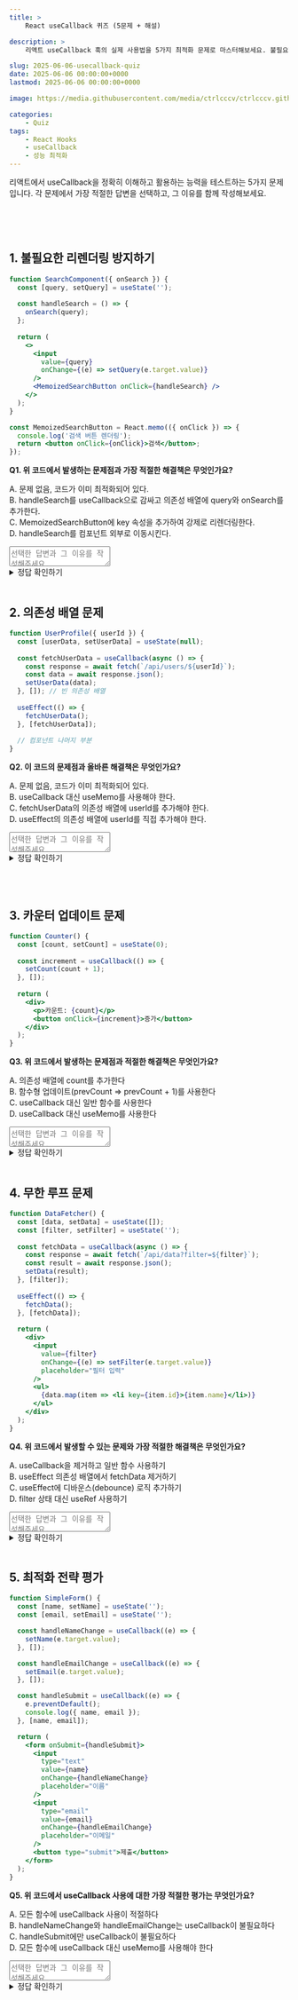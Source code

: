 ```yaml
---
title: >  
    React useCallback 퀴즈 (5문제 + 해설)

description: >  
    리액트 useCallback 훅의 실제 사용법을 5가지 최적화 문제로 마스터해보세요. 불필요한 리렌더링부터 무한 루프까지, 정답과 해설로 성능 최적화 기술을 배워보세요.

slug: 2025-06-06-usecallback-quiz
date: 2025-06-06 00:00:00+0000
lastmod: 2025-06-06 00:00:00+0000

image: https://media.githubusercontent.com/media/ctrlcccv/ctrlcccv.github.io/master/assets/img/post/2025-06-06-usecallback-quiz.webp

categories:
    - Quiz
tags:
    - React Hooks
    - useCallback
    - 성능 최적화
---
```

리액트에서 useCallback을 정확히 이해하고 활용하는 능력을 테스트하는 5가지 문제입니다. 각 문제에서 가장 적절한 답변을 선택하고, 그 이유를 함께 작성해보세요.

<br>

<ins class="adsbygoogle"
     style="display:block; text-align:center;"
     data-ad-layout="in-article"
     data-ad-format="fluid"
     data-ad-client="ca-pub-8535540836842352"
     data-ad-slot="2974559225"></ins>
<script>
     (adsbygoogle = window.adsbygoogle || []).push({});
</script>

<br>

## 1. 불필요한 리렌더링 방지하기

```jsx
function SearchComponent({ onSearch }) {
  const [query, setQuery] = useState('');
  
  const handleSearch = () => {
    onSearch(query);
  };
  
  return (
    <>
      <input 
        value={query} 
        onChange={(e) => setQuery(e.target.value)} 
      />
      <MemoizedSearchButton onClick={handleSearch} />
    </>
  );
}

const MemoizedSearchButton = React.memo(({ onClick }) => {
  console.log('검색 버튼 렌더링');
  return <button onClick={onClick}>검색</button>;
});
```

**Q1. 위 코드에서 발생하는 문제점과 가장 적절한 해결책은 무엇인가요?**

A. 문제 없음, 코드가 이미 최적화되어 있다.<br>
B. handleSearch를 useCallback으로 감싸고 의존성 배열에 query와 onSearch를 추가한다.<br>
C. MemoizedSearchButton에 key 속성을 추가하여 강제로 리렌더링한다.<br>
D. handleSearch를 컴포넌트 외부로 이동시킨다.

<div class="quiz-wrap2">
    <textarea class="quiz-input" placeholder="선택한 답변과 그 이유를 작성해주세요."></textarea>
</div>

<details>
<summary>정답 확인하기</summary>

**정답: B**

handleSearch 함수는 컴포넌트가 리렌더링될 때마다 새로 생성됩니다. 이로 인해 React.memo로 감싼 MemoizedSearchButton 컴포넌트가 불필요하게 다시 렌더링됩니다. React.memo는 props가 변경되지 않으면 리렌더링을 방지하는데, 매번 새로운 함수 참조가 전달되므로 최적화 효과가 사라집니다.

useCallback을 사용하면 이 문제를 해결할 수 있습니다.

```jsx
const handleSearch = useCallback(() => {
  onSearch(query);
}, [query, onSearch]);
```

이렇게 하면 query나 onSearch가 변경되지 않는 한 handleSearch 함수의 참조가 유지되어, MemoizedSearchButton이 불필요하게 리렌더링되는 것을 방지할 수 있습니다.
</details>

<br>

## 2. 의존성 배열 문제

```jsx
function UserProfile({ userId }) {
  const [userData, setUserData] = useState(null);
  
  const fetchUserData = useCallback(async () => {
    const response = await fetch(`/api/users/${userId}`);
    const data = await response.json();
    setUserData(data);
  }, []); // 빈 의존성 배열
  
  useEffect(() => {
    fetchUserData();
  }, [fetchUserData]);
  
  // 컴포넌트 나머지 부분
}
```

**Q2. 이 코드의 문제점과 올바른 해결책은 무엇인가요?**

A. 문제 없음, 코드가 이미 최적화되어 있다.<br>
B. useCallback 대신 useMemo를 사용해야 한다.<br>
C. fetchUserData의 의존성 배열에 userId를 추가해야 한다.<br>
D. useEffect의 의존성 배열에 userId를 직접 추가해야 한다.

<div class="quiz-wrap2">
    <textarea class="quiz-input" placeholder="선택한 답변과 그 이유를 작성해주세요."></textarea>
</div>

<details>
<summary>정답 확인하기</summary>

**정답: C**

fetchUserData 함수는 내부에서 userId를 사용하지만, 의존성 배열에는 포함되어 있지 않습니다. 이로 인해 userId가 변경되어도 함수는 새로 생성되지 않고, 항상 처음 마운트될 때의 userId 값만 사용합니다. 따라서 다른 사용자 ID로 변경되어도 항상 첫 번째 사용자의 데이터만 가져오는 버그가 발생합니다.

올바른 해결책은 fetchUserData의 의존성 배열에 userId를 추가하는 것입니다:

```jsx
const fetchUserData = useCallback(async () => {
  const response = await fetch(`/api/users/${userId}`);
  const data = await response.json();
  setUserData(data);
}, [userId]); // userId를 의존성 배열에 추가
```

이렇게 하면 userId가 변경될 때마다 fetchUserData 함수가 새로 생성되어 최신 userId 값을 사용하게 됩니다.
</details>

<br>

<ins class="adsbygoogle"
     style="display:block; text-align:center;"
     data-ad-layout="in-article"
     data-ad-format="fluid"
     data-ad-client="ca-pub-8535540836842352"
     data-ad-slot="2974559225"></ins>
<script>
     (adsbygoogle = window.adsbygoogle || []).push({});
</script>

<br>

## 3. 카운터 업데이트 문제

```jsx
function Counter() {
  const [count, setCount] = useState(0);
  
  const increment = useCallback(() => {
    setCount(count + 1);
  }, []);
  
  return (
    <div>
      <p>카운트: {count}</p>
      <button onClick={increment}>증가</button>
    </div>
  );
}
```

**Q3. 위 코드에서 발생하는 문제점과 적절한 해결책은 무엇인가요?**

A. 의존성 배열에 count를 추가한다<br>
B. 함수형 업데이트(prevCount => prevCount + 1)를 사용한다<br>
C. useCallback 대신 일반 함수를 사용한다<br>
D. useCallback 대신 useMemo를 사용한다

<div class="quiz-wrap2">
    <textarea class="quiz-input" placeholder="선택한 답변과 그 이유를 작성해주세요."></textarea>
</div>

<details>
<summary>정답 확인하기</summary>

**정답: B**

현재 코드에서는 increment 함수가 빈 의존성 배열을 사용해 컴포넌트가 처음 마운트될 때의 count 값(0)만 계속 참조합니다. 이로 인해 버튼을 여러 번 클릭해도 count가 항상 1로만 증가하는 문제가 발생합니다.

함수형 업데이트를 사용하면 이 문제를 해결할 수 있습니다.

```jsx
const increment = useCallback(() => {
  setCount(prevCount => prevCount + 1);
}, []);
```

함수형 업데이트 방식은 외부 count 값을 직접 참조하지 않고 리액트가 제공하는 최신 상태값을 기반으로 업데이트합니다. 따라서 의존성 배열을 비워도 항상 현재 count 값에서 1씩 정확하게 증가시킬 수 있습니다.

선택지 A(의존성 배열에 count 추가)도 문제를 해결할 수 있지만, count가 변경될 때마다 함수가 새로 생성되므로 useCallback의 메모이제이션 효과가 사라진다는 단점이 있습니다.
</details>

<br>

## 4. 무한 루프 문제

```jsx
function DataFetcher() {
  const [data, setData] = useState([]);
  const [filter, setFilter] = useState('');
  
  const fetchData = useCallback(async () => {
    const response = await fetch(`/api/data?filter=${filter}`);
    const result = await response.json();
    setData(result);
  }, [filter]);
  
  useEffect(() => {
    fetchData();
  }, [fetchData]);
  
  return (
    <div>
      <input 
        value={filter} 
        onChange={(e) => setFilter(e.target.value)} 
        placeholder="필터 입력"
      />
      <ul>
        {data.map(item => <li key={item.id}>{item.name}</li>)}
      </ul>
    </div>
  );
}
```

**Q4. 위 코드에서 발생할 수 있는 문제와 가장 적절한 해결책은 무엇인가요?**

A. useCallback을 제거하고 일반 함수 사용하기<br>
B. useEffect 의존성 배열에서 fetchData 제거하기<br>
C. useEffect에 디바운스(debounce) 로직 추가하기<br>
D. filter 상태 대신 useRef 사용하기

<div class="quiz-wrap2">
    <textarea class="quiz-input" placeholder="선택한 답변과 그 이유를 작성해주세요."></textarea>
</div>

<details>
<summary>정답 확인하기</summary>

**정답: C**

현재 코드에서는 사용자가 입력할 때마다 다음과 같은 연쇄 반응이 일어납니다.
1. 사용자가 입력 → filter 상태 변경
2. filter 변경 → fetchData 함수 재생성
3. fetchData 재생성 → useEffect 트리거
4. API 호출 후 데이터 설정 → 컴포넌트 리렌더링

사용자가 빠르게 타이핑하면 모든 키 입력마다 API 호출이 발생하여 불필요한 네트워크 요청이 많아지고 성능이 저하됩니다.

디바운스 패턴을 적용하면 이 문제를 효과적으로 해결할 수 있습니다.

```jsx
useEffect(() => {
  const handler = setTimeout(() => {
    fetchData();
  }, 500); // 500ms 후에 fetchData 실행
  
  return () => {
    clearTimeout(handler); // 이전 타이머 취소
  };
}, [fetchData]);
```

이렇게 하면 사용자가 타이핑을 멈춘 후 일정 시간(500ms)이 지난 후에만 API 호출이 발생하므로, 불필요한 API 호출을 줄이고 성능을 개선할 수 있습니다.
</details>

<br>

## 5. 최적화 전략 평가

```jsx
function SimpleForm() {
  const [name, setName] = useState('');
  const [email, setEmail] = useState('');

  const handleNameChange = useCallback((e) => {
    setName(e.target.value);
  }, []);

  const handleEmailChange = useCallback((e) => {
    setEmail(e.target.value);
  }, []);

  const handleSubmit = useCallback((e) => {
    e.preventDefault();
    console.log({ name, email });
  }, [name, email]);

  return (
    <form onSubmit={handleSubmit}>
      <input 
        type="text" 
        value={name} 
        onChange={handleNameChange} 
        placeholder="이름"
      />
      <input 
        type="email" 
        value={email} 
        onChange={handleEmailChange} 
        placeholder="이메일"
      />
      <button type="submit">제출</button>
    </form>
  );
}
```

**Q5. 위 코드에서 useCallback 사용에 대한 가장 적절한 평가는 무엇인가요?**

A. 모든 함수에 useCallback 사용이 적절하다<br>
B. handleNameChange와 handleEmailChange는 useCallback이 불필요하다<br>
C. handleSubmit에만 useCallback이 불필요하다<br>
D. 모든 함수에 useCallback 대신 useMemo를 사용해야 한다

<div class="quiz-wrap2">
    <textarea class="quiz-input" placeholder="선택한 답변과 그 이유를 작성해주세요."></textarea>
</div>

<details>
<summary>정답 확인하기</summary>

**정답: B**

handleNameChange와 handleEmailChange 함수는 단순히 입력값을 상태에 저장하는 간단한 함수입니다. 이 함수들은 자식 컴포넌트에 props로 전달되지 않고 현재 컴포넌트 내부에서만 사용되므로 useCallback으로 메모이제이션할 필요가 없습니다.

이러한 경우 다음과 같이 인라인 함수를 사용하는 것이 더 간결하고 가독성이 좋습니다.

```jsx
<input 
  type="text" 
  value={name} 
  onChange={(e) => setName(e.target.value)} 
  placeholder="이름"
/>
```

반면, handleSubmit 함수는 form 제출 시 사용되는 함수로, 실제 애플리케이션에서는 API 호출이나 데이터 검증 등 복잡한 로직이 포함될 수 있어 useCallback을 유지하는 것이 적절할 수 있습니다. 또한 이 함수는 name과 email 값에 의존하므로 의존성 배열에 이들을 포함시키는 것이 중요합니다.

과도한 최적화는 코드를 더 복잡하게 만들 수 있으므로, 실제로 성능 문제가 발생하는 경우에만 useCallback을 적용하는 것이 좋은 방법입니다.
</details>


<br>
